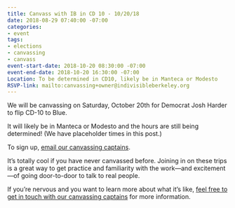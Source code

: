 ```yaml
---
title: Canvass with IB in CD 10 - 10/20/18
date: 2018-08-29 07:40:00 -07:00
categories:
- event
tags:
- elections
- canvassing
- canvass
event-start-date: 2018-10-20 08:30:00 -07:00
event-end-date: 2018-10-20 16:30:00 -07:00
Location: To be determined in CD10, likely be in Manteca or Modesto
RSVP-link: mailto:canvassing+owner@indivisibleberkeley.org
---
```


We will be canvassing on Saturday, October 20th for Democrat Josh Harder to flip CD-10 to Blue.

It will likely be in Manteca or Modesto and the hours are still being determined! (We have placeholder times in this post.)

To sign up, [email our canvassing captains](mailto:canvassing+owner@indivisibleberkeley.org).

It’s totally cool if you have never canvassed before. Joining in on these trips is a great way to get practice and familiarity with the work—and excitement—of going door-to-door to talk to real people.

If you’re nervous and you want to learn more about what it’s like, [feel free to get in touch with our canvassing captains](mailto:canvassing+owner@indivisibleberkeley.org) for more information.